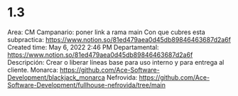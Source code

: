 # 1.3

Area: CM
Campanario: poner link a rama main
Con que cubres esta subpractica: https://www.notion.so/81ed479aea0d45db89846463687d2a6f 
Created time: May 6, 2022 2:46 PM
Departamental: https://www.notion.so/81ed479aea0d45db89846463687d2a6f 
Descripción: Crear o liberar líneas base para uso interno y para entrega al cliente.
Monarca: https://github.com/Ace-Software-Development/blackjack_monarca
Nefrovida: https://github.com/Ace-Software-Development/fullhouse-nefrovida/tree/main